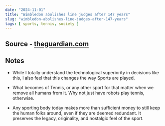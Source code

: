 ```yaml
---
date: "2024-11-01"
title: "Wimbledon abolishes line judges after 147 years"
slug: "wimbledon-abolishes-line-judges-after-147-years"
tags: [ sports, tennis, society ]
---
```




## Source - [theguardian.com][1]

## Notes
* While I totally understand the technological superiority in decisions like this, I also feel that this changes the way Sports are played.
* What becomes of Tennis, or any other sport for that matter when we remove all humans from it. Why not just have robots play tennis, otherwise.
* Any sporting body today makes more than sufficient money to still keep the human folks around, even if they are deemed redundant. It preserves the legacy, originality, and nostalgic feel of the sport.



   [1]: https://www.theguardian.com/sport/2024/oct/09/tennis-wimbledon-abolishes-line-judges-after-147-years-electronic-line-calling
